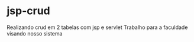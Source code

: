 # jsp-crud
Realizando crud em 2 tabelas com jsp e servlet
Trabalho para a faculdade visando nosso sistema
